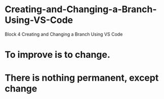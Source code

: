 # Creating-and-Changing-a-Branch-Using-VS-Code
Block 4 Creating and Changing a Branch Using VS Code
# To improve is to change.
# There is nothing permanent, except change
